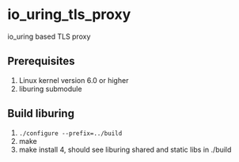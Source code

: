 # io_uring_tls_proxy
io_uring based TLS proxy

## Prerequisites
1. Linux kernel version 6.0 or higher
2. liburing submodule 

## Build liburing
1. `./configure --prefix=../build`
2. make
3. make install
4, should see liburing shared and static libs in ./build 
